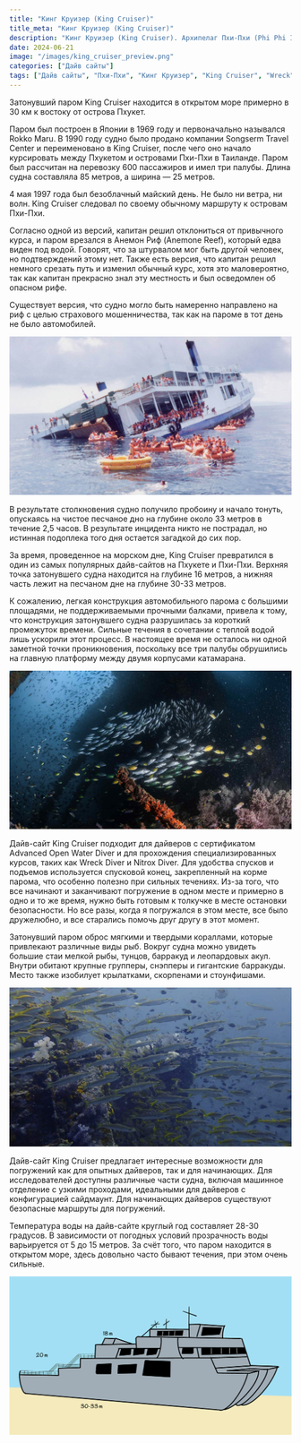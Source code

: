 ```yaml
---
title: "Кинг Круизер (King Cruiser)"
title_meta: "Кинг Круизер (King Cruiser)"
description: "Кинг Круизер (King Cruiser). Архипелаг Пхи-Пхи (Phi Phi Islands)"
date: 2024-06-21
image: "/images/king_cruiser_preview.png"
categories: ["Дайв сайты"]
tags: ["Дайв сайты", "Пхи-Пхи", "Кинг Круизер", "King Cruiser", "Wreck"]
---
```

Затонувший паром King Cruiser находится в открытом море примерно в 30 км к востоку от острова Пхукет.

Паром был построен в Японии в 1969 году и первоначально назывался Rokko Maru. В 1990 году судно было продано компании Songserm Travel Center и переименовано в King Cruiser, после чего оно начало курсировать между Пхукетом и островами Пхи-Пхи в Таиланде. Паром был рассчитан на перевозку 600 пассажиров и имел три палубы. Длина судна составляла 85 метров, а ширина — 25 метров.

4 мая 1997 года был безоблачный майский день. Не было ни ветра, ни волн. King Cruiser следовал по своему обычному маршруту к островам Пхи-Пхи.

Согласно одной из версий, капитан решил отклониться от привычного курса, и паром врезался в Анемон Риф (Anemone Reef), который едва виден под водой. Говорят, что за штурвалом мог быть другой человек, но подтверждений этому нет. Также есть версия, что капитан решил немного срезать путь и изменил обычный курс, хотя это маловероятно, так как капитан прекрасно знал эту местность и был осведомлен об опасном рифе.

Существует версия, что судно могло быть намеренно направлено на риф с целью страхового мошенничества, так как на пароме в тот день не было автомобилей.

![Крушение Кинг Круизера](https://raw.githubusercontent.com/Muratov-Egor/diversnotes/master/assets/images/king_cruiser_1.png "Крушение Кинг Круизера")

В результате столкновения судно получило пробоину и начало тонуть, опускаясь на чистое песчаное дно на глубине около 33 метров в течение 2,5 часов. В результате инцидента никто не пострадал, но истинная подоплека того дня остается загадкой до сих пор.

За время, проведенное на морском дне, King Cruiser превратился в один из самых популярных дайв-сайтов на Пхукете и Пхи-Пхи. Верхняя точка затонувшего судна находится на глубине 16 метров, а нижняя часть лежит на песчаном дне на глубине 30-33 метров.

К сожалению, легкая конструкция автомобильного парома с большими площадями, не поддерживаемыми прочными балками, привела к тому, что конструкция затонувшего судна разрушилась за короткий промежуток времени. Сильные течения в сочетании с теплой водой лишь ускорили этот процесс. В настоящее время не осталось ни одной заметной точки проникновения, поскольку все три палубы обрушились на главную платформу между двумя корпусами катамарана.

![Кинг Круизер под водой](https://raw.githubusercontent.com/Muratov-Egor/diversnotes/master/assets/images/king_cruiser_2.png "Кинг Круизер под водой")

Дайв-сайт King Cruiser подходит для дайверов с сертификатом Advanced Open Water Diver и для прохождения специализированных курсов, таких как Wreck Diver и Nitrox Diver. Для удобства спусков и подъемов используется спусковой конец, закрепленный на корме парома, что особенно полезно при сильных течениях. Из-за того, что все начинают и заканчивают погружение в одном месте и примерно в одно и то же время, нужно быть готовым к толкучке в месте остановки безопасности. Но все разы, когда я погружался в этом месте, все было дружелюбно, и все старались помочь друг другу в этот момент.

Затонувший паром оброс мягкими и твердыми кораллами, которые привлекают различные виды рыб. Вокруг судна можно увидеть большие стаи мелкой рыбы, тунцов, барракуд и леопардовых акул. Внутри обитают крупные групперы, снэпперы и гигантские барракуды. Место также изобилует крылатками, скорпенами и стоунфишами.

![Рыбы](https://raw.githubusercontent.com/Muratov-Egor/diversnotes/master/assets/images/king_cruiser_3.png "Рыбы")

Дайв-сайт King Cruiser предлагает интересные возможности для погружений как для опытных дайверов, так и для начинающих. Для исследователей доступны различные части судна, включая машинное отделение с узкими проходами, идеальными для дайверов с конфигурацией сайдмаунт. Для начинающих дайверов существуют безопасные маршруты для погружений.

Температура воды на дайв-сайте круглый год составляет 28-30 градусов. В зависимости от погодных условий прозрачность воды варьируется от 5 до 15 метров. За счёт того, что паром находится в открытом море, здесь довольно часто бывают течения, при этом очень сильные.

![Схема](https://raw.githubusercontent.com/Muratov-Egor/diversnotes/master/assets/images/king_cruiser_4.png "Схема Кинг Круизера")

